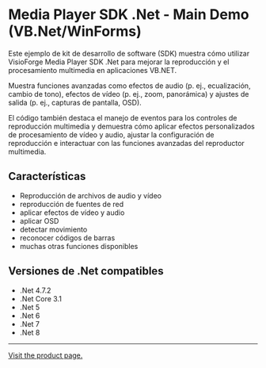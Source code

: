 ﻿# Media Player SDK .Net - Main Demo (VB.Net/WinForms)

Este ejemplo de kit de desarrollo de software (SDK) muestra cómo utilizar VisioForge Media Player SDK .Net para mejorar la reproducción y el procesamiento multimedia en aplicaciones VB.NET.

Muestra funciones avanzadas como efectos de audio (p. ej., ecualización, cambio de tono), efectos de vídeo (p. ej., zoom, panorámica) y ajustes de salida (p. ej., capturas de pantalla, OSD).

El código también destaca el manejo de eventos para los controles de reproducción multimedia y demuestra cómo aplicar efectos personalizados de procesamiento de vídeo y audio, ajustar la configuración de reproducción e interactuar con las funciones avanzadas del reproductor multimedia.

## Características

* Reproducción de archivos de audio y vídeo
* reproducción de fuentes de red
* aplicar efectos de vídeo y audio
* aplicar OSD
* detectar movimiento
* reconocer códigos de barras
* muchas otras funciones disponibles

## Versiones de .Net compatibles

* .Net 4.7.2
* .Net Core 3.1
* .Net 5
* .Net 6
* .Net 7
* .Net 8

---

[Visit the product page.](https://www.visioforge.com/media-player-sdk-net)
